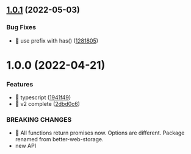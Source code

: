 ## [1.0.1](https://github.com/damusix/better-web-storage/compare/v1.0.0...v1.0.1) (2022-05-03)


### Bug Fixes

* 🐛 use prefix with has() ([1281805](https://github.com/damusix/better-web-storage/commit/1281805974d248156720ffa4aae52e74044986b5))

# 1.0.0 (2022-04-21)


### Features

* 🎸 typescript ([1941f49](https://github.com/damusix/better-web-storage/commit/1941f498677e18bfbcaef5a19b9c06b3db681329))
* 🎸 v2 complete ([2dbd0c6](https://github.com/damusix/better-web-storage/commit/2dbd0c65f17657c81fe66654879c17f264b77d97))


### BREAKING CHANGES

* 🧨 All functions return promises now. Options are different. Package
renamed from better-web-storage.
* new API
